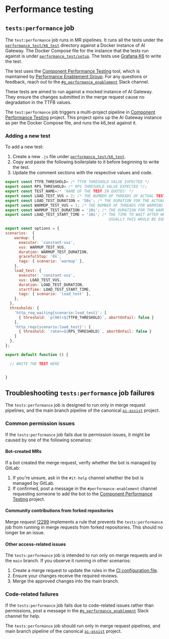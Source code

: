 # Performance testing

## `tests:performance` job

The `test:performance` job runs in MR pipelines. It runs all the tests under the [`performance_test/k6_test`](../performance_tests/k6_test/) directory against a Docker instance of AI Gateway. The Docker Compose file for the instance that the tests run against is under [`performance_test/setup`](../performance_tests/setup/docker-compose.yml). The tests use [Grafana K6](https://grafana.com/docs/k6/latest/) to write the test.

The test uses the [Component Performance Testing](https://gitlab.com/gitlab-org/quality/component-performance-testing-aigw-poc) tool, which is maintained by [Performance Enablement Group](https://handbook.gitlab.com/handbook/engineering/infrastructure-platforms/developer-experience/performance-enablement/). For any questions or feedback, reach out to the [`#g_performance_enablement`](https://gitlab.enterprise.slack.com/archives/C081476PPAM) Slack channel.

These tests are aimed to run against a mocked instance of AI Gateway. They ensure the changes submitted in the merge request cause no degradation in the TTFB values.

The `test:performance` job triggers a multi-project pipeline in [Component Performance Testing](https://gitlab.com/gitlab-org/quality/component-performance-testing-aigw-poc) project. This project spins up the AI Gateway instance as per the Docker Compose file, and runs the k6_test against it.

### Adding a new test

To add a new test:

1. Create a new `.js` file under [`performance_test/k6_test`](../performance_tests/k6_test/).
1. Copy and paste the following boilerplate to it before beginning to write the test.
1. Update the comment sections with the respective values and code.

```javascript
export const TTFB_THRESHOLD= /* TTFB THRESHOLD VALUE EXPECTED */
export const RPS_THRESHOLD= /* RPS THRESHOLD VALUE EXPECTED */;
export const TEST_NAME=/* 'NAME OF THE TEST IN QUOTES' */
export const LOAD_TEST_VUS = 2; /* THE NUMBER OF THREADS OF ACTUAL TEST */
export const LOAD_TEST_DURATION = '50s'; /* THE DURATION FOR THE ACTUAL TEST RUN */
export const WARMUP_TEST_VUS = 1; /* THE NUMBER OF THREADS FOR WARMING UP THE SYSTEM */
export const WARMUP_TEST_DURATION = '10s'; /* THE DURATION FOR THE WARMUP RUN */
export const LOAD_TEST_START_TIME = '10s'; /* THE TIME TO WAIT AFTER WHICH THE LOAD TEST STARTS
                                              USUALLY THIS WOULD BE EQUAL TO WARMUP_TEST_DURATION */

export const options = {
scenarios:  {
    warmup: {
      executor: 'constant-vus',
      vus: WARMUP_TEST_VUS,
      duration: WARMUP_TEST_DURATION,
      gracefulStop: '0s',
      tags: { scenario: 'warmup' },
    },
    load_test: {
      executor: 'constant-vus',
      vus: LOAD_TEST_VUS,
      duration: LOAD_TEST_DURATION,
      startTime: LOAD_TEST_START_TIME,
      tags: { scenario: 'load_test' },
    },
  },
  thresholds: {
    'http_req_waiting{scenario:load_test}': [
      { threshold: `p(90)<${TTFB_THRESHOLD}`, abortOnFail: false }
    ],
    'http_reqs{scenario:load_test}': [
      { threshold: `rate>=${RPS_THRESHOLD}`, abortOnFail: false }
    ]
  },
};

export default function () {

  // WRITE THE TEST HERE


}

```

## Troubleshooting `tests:performance` job failures

The `tests:performance` job is designed to run only in merge request pipelines, and the main branch pipeline of the canonical [`ai-assist`](https://gitlab.com/gitlab-org/modelops/applied-ml/code-suggestions/ai-assist) project.

### Common permission issues

If the `tests:performance` job fails due to permission issues, it might be caused by one of the following scenarios:

#### Bot-created MRs

If a bot created the merge request, verify whether the bot is managed by GitLab:

1. If you're unsure, ask in the `#it-help` channel whether the bot is managed by GitLab.
1. If confirmed, post a message in the `#performance-enablement` channel requesting someone to add the bot to the [Component Performance Testing](https://gitlab.com/gitlab-org/quality/component-performance-testing-aigw-poc) project.

#### Community contributions from forked repositories

Merge request [!2299](https://gitlab.com/gitlab-org/modelops/applied-ml/code-suggestions/ai-assist/-/merge_requests/2299) implements a rule that prevents the `tests:performance` job from running in merge requests from forked repositories. This should no longer be an issue.

#### Other access-related issues

The `tests:performance` job is intended to run only on merge requests and in the `main` branch. If you observe it running in other scenarios:

1. Create a merge request to update the rules in the [CI configuration file](../.gitlab/ci/performance.gitlab-ci.yml).
1. Ensure your changes receive the required reviews.
1. Merge the approved changes into the main branch.

### Code-related failures

If the `tests:performance` job fails due to code-related issues rather than permissions, post a message in the [`#g_performance_enablement`](https://gitlab.enterprise.slack.com/archives/C081476PPAM) Slack channel for help.

The `tests:performance` job should run only in merge request pipelines, and main branch pipeline of the canonical [`ai-assist`](https://gitlab.com/gitlab-org/modelops/applied-ml/code-suggestions/ai-assist) project.
